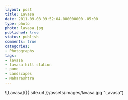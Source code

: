 ```yaml
---
layout: post
title: Lavasa
date: 2011-09-08 09:52:04.000000000 -05:00
type: photo
photo: lavasa.jpg
published: true
status: publish
comments: true
categories:
- Photographs
tags:
- lavasa
- lavasa hill station
- pune
- Landscapes
- Maharashtra
---
```

![Lavasa]({{ site.url }}/assets/images/lavasa.jpg "Lavasa")
